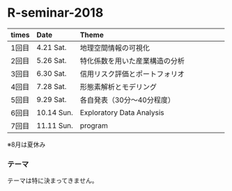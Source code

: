 # R-seminar-2018

|times|Date|Theme|
|:-|:-|:-|
|1回目|4.21 Sat.|地理空間情報の可視化　　　　　　　　  　　|
|2回目|5.26 Sat.|特化係数を用いた産業構造の分析　　  　　　|
|3回目|6.30 Sat.|信用リスク評価とポートフォリオ　　   　　|
|4回目|7.28 Sat.|形態素解析とモデリング　　   　　|
|5回目|9.29 Sat.|各自発表（30分～40分程度）　　   　　|
|6回目|10.14 Sun.|Exploratory Data Analysis    |
|7回目|11.11 Sun.|program    |
※8月は夏休み

### テーマ
テーマは特に決まってきません。
